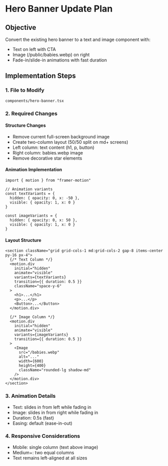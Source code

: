 # Hero Banner Update Plan

## Objective
Convert the existing hero banner to a text and image component with:
- Text on left with CTA
- Image (/public/babies.webp) on right
- Fade-in/slide-in animations with fast duration

## Implementation Steps

### 1. File to Modify
`components/hero-banner.tsx`

### 2. Required Changes

#### Structure Changes
- Remove current full-screen background image
- Create two-column layout (50/50 split on md+ screens)
- Left column: text content (h1, p, button)
- Right column: babies.webp image
- Remove decorative star elements

#### Animation Implementation
```tsx
import { motion } from "framer-motion"

// Animation variants
const textVariants = {
  hidden: { opacity: 0, x: -50 },
  visible: { opacity: 1, x: 0 }
}

const imageVariants = {
  hidden: { opacity: 0, x: 50 },
  visible: { opacity: 1, x: 0 }
}
```

#### Layout Structure
```tsx
<section className="grid grid-cols-1 md:grid-cols-2 gap-8 items-center py-16 px-4">
  {/* Text Column */}
  <motion.div
    initial="hidden"
    animate="visible"
    variants={textVariants}
    transition={{ duration: 0.5 }}
    className="space-y-6"
  >
    <h1>...</h1>
    <p>...</p>
    <Button>...</Button>
  </motion.div>

  {/* Image Column */}
  <motion.div
    initial="hidden"
    animate="visible"
    variants={imageVariants}
    transition={{ duration: 0.5 }}
  >
    <Image 
      src="/babies.webp"
      alt="..."
      width={600}
      height={400}
      className="rounded-lg shadow-md"
    />
  </motion.div>
</section>
```

### 3. Animation Details
- Text: slides in from left while fading in
- Image: slides in from right while fading in
- Duration: 0.5s (fast)
- Easing: default (ease-in-out)

### 4. Responsive Considerations
- Mobile: single column (text above image)
- Medium+: two equal columns
- Text remains left-aligned at all sizes